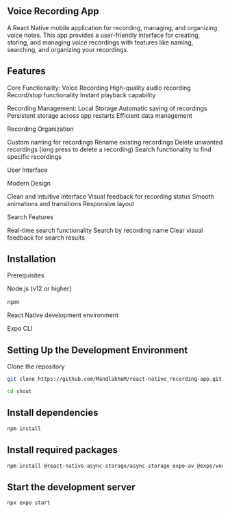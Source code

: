 ## Voice Recording App

A React Native mobile application for recording, managing, and organizing voice notes. This app provides a user-friendly interface for creating, storing, and managing voice recordings with features like naming, searching, and organizing your recordings.

## Features

Core Functionality:
Voice Recording
High-quality audio recording
Record/stop functionality
Instant playback capability

Recording Management:
Local Storage
Automatic saving of recordings
Persistent storage across app restarts
Efficient data management


Recording Organization

Custom naming for recordings
Rename existing recordings
Delete unwanted recordings (long press to delete a recording)
Search functionality to find specific recordings

User Interface

Modern Design

Clean and intuitive interface
Visual feedback for recording status
Smooth animations and transitions
Responsive layout


Search Features

Real-time search functionality
Search by recording name
Clear visual feedback for search results

## Installation
Prerequisites

Node.js (v12 or higher)

npm

React Native development environment

Expo CLI

## Setting Up the Development Environment

Clone the repository

```bash
git clone https://github.com/MandlakheM/react-native_recording-app.git

cd shout
```

## Install dependencies

```bash
npm install
```

## Install required packages

```bash
npm install @react-native-async-storage/async-storage expo-av @expo/vector-icons
```

## Start the development server

```bash 
npx expo start
```
